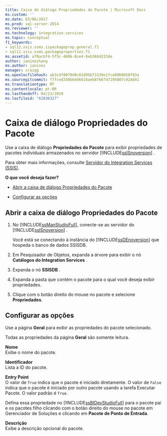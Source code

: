 ```yaml
---
title: Caixa de diálogo Propriedades do Pacote | Microsoft Docs
ms.custom: ''
ms.date: 03/06/2017
ms.prod: sql-server-2014
ms.reviewer: ''
ms.technology: integration-services
ms.topic: conceptual
f1_keywords:
- sql12.ssis.ssms.ispackageprop.general.f1
- sql12.ssis.ssms.packageproperties.f1
ms.assetid: a70acbf4-5f5c-4606-8ce4-8eb3684233de
author: janinezhang
ms.author: janinez
manager: craigg
ms.openlocfilehash: ab3cdf0079d0c01d95b73339e1fce8960658f93a
ms.sourcegitcommit: f7fced330b64d6616aeb8766747295807c92dd41
ms.translationtype: MT
ms.contentlocale: pt-BR
ms.lasthandoff: 04/23/2019
ms.locfileid: "62836327"
---
```

# <a name="package-properties-dialog-box"></a>Caixa de diálogo Propriedades do Pacote
  Use a caixa de diálogo **Propriedades do Pacote** para exibir propriedades de pacotes individuais armazenados no servidor [!INCLUDE[ssISnoversion](../../includes/ssisnoversion-md.md)] .  
  
 Para obter mais informações, consulte [Servidor do Integration Services &#40;SSIS&#41;](integration-services-ssis-server-and-catalog.md).  
  
 **O que você deseja fazer?**  
  
-   [Abrir a caixa de diálogo Propriedades do Pacote](#open_dialog)  
  
-   [Configurar as opções](#options)  
  
##  <a name="open_dialog"></a> Abrir a caixa de diálogo Propriedades do Pacote  
  
1.  No [!INCLUDE[ssManStudioFull](../../includes/ssmanstudiofull-md.md)], conecte-se ao servidor do [!INCLUDE[ssISnoversion](../../includes/ssisnoversion-md.md)] .  
  
     Você está se conectando à instância do [!INCLUDE[ssDEnoversion](../../includes/ssdenoversion-md.md)] que hospeda o banco de dados SSISDB.  
  
2.  Em Pesquisador de Objetos, expanda a árvore para exibir o nó **Catálogos do Integration Services** .  
  
3.  Expanda o nó **SSISDB** .  
  
4.  Expanda a pasta que contém o pacote para o qual você deseja exibir propriedades.  
  
5.  Clique com o botão direito do mouse no pacote e selecione **Propriedades**.  
  
##  <a name="options"></a> Configurar as opções  
 Use a página **Geral** para exibir as propriedades do pacote selecionado.  
  
 Todas as propriedades da página **Geral** são somente leitura.  
  
 **Nome**  
 Exibe o nome do pacote.  
  
 **Identificador**  
 Lista a ID do pacote.  
  
 **Entry Point**  
 O valor de `True` indica que o pacote é iniciado diretamente. O valor de `False` indica que o pacote é iniciado por outro pacote usando a tarefa Executar Pacote. O valor padrão é `True`.  
  
 Defina essa propriedade no [!INCLUDE[ssBIDevStudioFull](../../includes/ssbidevstudiofull-md.md)] para o pacote pai e os pacotes filho clicando com o botão direito do mouse no pacote em Gerenciador de Soluções e clicando em **Pacote de Ponto de Entrada**.  
  
 **Descrição**  
 Exibe a descrição opcional do pacote.  
  
  
